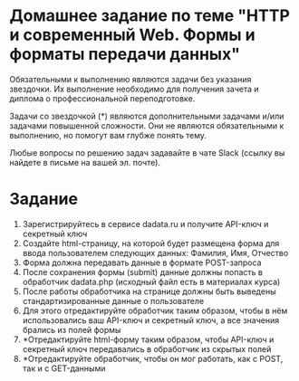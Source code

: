 # Домашнее задание по теме "HTTP и современный Web. Формы и форматы передачи данных"

Обязательными к выполнению являются задачи без указания звездочки. Их выполнение необходимо для получения зачета и диплома о профессиональной переподготовке.

Задачи со звездочкой (*) являются дополнительными задачами и/или задачами повышенной сложности. Они не являются обязательными к выполнению, но помогут вам глубже понять тему.

Любые вопросы по решению задач задавайте в чате Slack (ссылку вы найдете в письме на вашей эл. почте).

# Задание
1. Зарегистрируйтесь в сервисе dadata.ru и получите API-ключ и секретный ключ
2. Создайте html-страницу, на которой будет размещена форма для ввода пользователем следующих данных: Фамилия, Имя, Отчество
3. Форма должна передавать данные в формате POST-запроса
4. После сохранения формы (submit) данные должны попасть в обработчик dadata.php (исходный файл есть в материалах курса)
5. После работы обработчика на странице должны быть выведены стандартизированные данные о пользователе
6. Для этого отредактируйте обработчик таким образом, чтобы в нём использовались ваш API-ключ и секретный ключ, а все значения брались из полей формы
7. *Отредактируйте html-форму таким образом, чтобы API-ключ и секретный ключ передавались в обработчик из скрытых полей
8. *Отредактируйте обработчик, чтобы он мог работать, как с POST, так и с GET-данными

